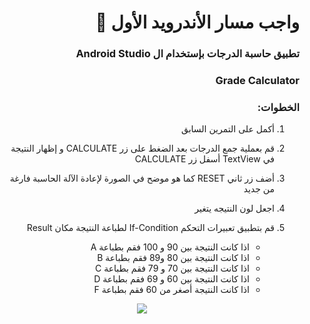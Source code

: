 <div dir = "rtl">
 
# واجب مسار الأندرويد الأول 💚
### تطبيق حاسبة الدرجات بإستخدام ال Android Studio
### Grade Calculator

### الخطوات: 

1. أكمل على التمرين السابق

2. قم بعملية جمع الدرجات بعد الضغط على زر CALCULATE و إظهار النتيجة في TextView أسفل زر CALCULATE 

3. أضف زر ثاني RESET كما هو موضح في الصورة لإعادة الآلة الحاسبة فارغة من جديد 

4. اجعل لون النتيجه يتغير

5. قم بتطبيق تعبيرات التحكم If-Condition لطباعة النتيجة مكان Result
   * اذا كانت النتيجة بين 90 و 100 فقم بطباعة A
   * اذا كانت النتيجة بين 80 و89  فقم بطباعة B
   * اذا كانت النتيجة بين 70 و 79 فقم بطباعة C
   * اذا كانت النتيجة بين 60 و 69 فقم بطباعة D
   * اذا كانت النتيجة أصغر من 60 فقم بطباعة F
  

<p align="center">
<img src = "https://github.com/kuwaitcodes/android-hw-2/blob/master/hw2.png" width = ""350 px" margin="auto"/>
  </p>  
